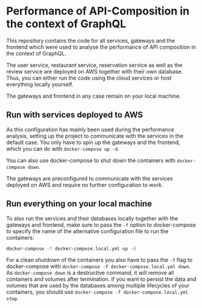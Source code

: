 # Performance of API-Composition in the context of GraphQL

This repository contains the code for all services, gateways and the frontend which were used to
analyse the performance of API composition in the context of GraphQL.

The user service, restaurant service, reservation service as well as the review service are deployed
on AWS together with their own database. Thus, you can either run the code using the cloud services
or host everything locally yourself.

The gateways and frontend in any case remain on your local machine.

## Run with services deployed to AWS

As this configuration has mainly been used during the performance analysis, setting up the project
to communicate with the services in the default case. You only have to spin up the gateways and the
frontend, which you can do with `docker-compose up -d`.

You can also use docker-compose to shut down the containers with `docker-compose down`.

The gateways are preconfigured to communicate with the services deployed on AWS and
require no further configuration to work.

## Run everything on your local machine

To also run the services and their databases locally together with the gateways and frontend,
make sure to pass the `-f` option to docker-compose to specify the name of the alternative
configuration file to run the containers:

```bash
docker-compose -f docker-compose.local.yml up -d
```

For a clean shutdown of the containers you also have to pass the `-f` flag to docker-compose with
`docker-compose -f docker-compose.local.yml down`.
As `docker-compose down` is a destructive command, it will remove all containers and volumes after
termination. If you want to persist the data and volumes that are used by the databases among multiple lifecycles of your containers, you should use `docker-compose -f docker-compose.local.yml stop`.
